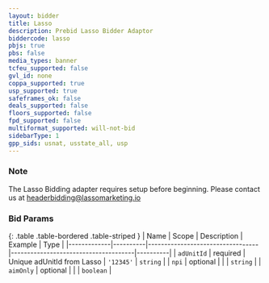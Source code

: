 ```yaml
---
layout: bidder
title: Lasso
description: Prebid Lasso Bidder Adaptor
biddercode: lasso
pbjs: true
pbs: false
media_types: banner
tcfeu_supported: false
gvl_id: none
coppa_supported: true
usp_supported: true
safeframes_ok: false
deals_supported: false
floors_supported: false
fpd_supported: false
multiformat_supported: will-not-bid
sidebarType: 1
gpp_sids: usnat, usstate_all, usp
---
```


### Note

The Lasso Bidding adapter requires setup before beginning. Please contact us at <headerbidding@lassomarketing.io>

### Bid Params

{: .table .table-bordered .table-striped }
| Name | Scope | Description | Example | Type |
|-------------|----------|----------------------------------|--------------------------------------|----------|
| `adUnitId` | required | Unique adUnitId from Lasso | `'12345'` | `string` |
| `npi` | optional | | | `string` |
| `aimOnly` | optional | | | `boolean` |
